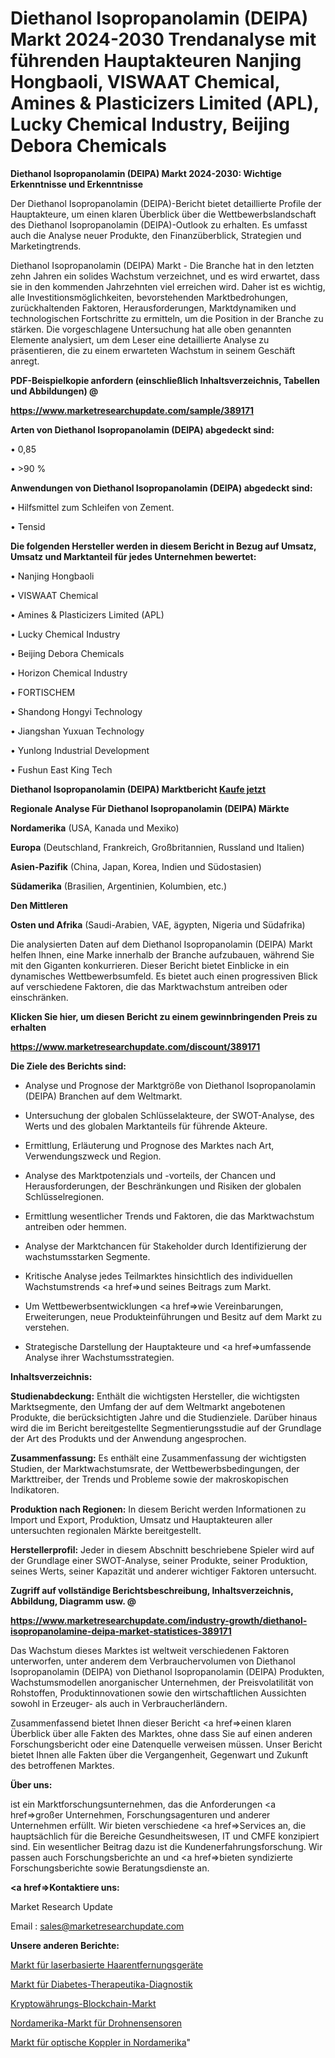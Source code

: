 # Diethanol Isopropanolamin (DEIPA) Markt 2024-2030 Trendanalyse mit führenden Hauptakteuren Nanjing Hongbaoli, VISWAAT Chemical, Amines & Plasticizers Limited (APL), Lucky Chemical Industry, Beijing Debora Chemicals

<strong>Diethanol Isopropanolamin (DEIPA) Markt 2024-2030: Wichtige Erkenntnisse und Erkenntnisse</strong>

Der Diethanol Isopropanolamin (DEIPA)-Bericht bietet detaillierte Profile der Hauptakteure, um einen klaren Überblick über die Wettbewerbslandschaft des Diethanol Isopropanolamin (DEIPA)-Outlook zu erhalten. Es umfasst auch die Analyse neuer Produkte, den Finanzüberblick, Strategien und Marketingtrends.

Diethanol Isopropanolamin (DEIPA) Markt - Die Branche hat in den letzten zehn Jahren ein solides Wachstum verzeichnet, und es wird erwartet, dass sie in den kommenden Jahrzehnten viel erreichen wird. Daher ist es wichtig, alle Investitionsmöglichkeiten, bevorstehenden Marktbedrohungen, zurückhaltenden Faktoren, Herausforderungen, Marktdynamiken und technologischen Fortschritte zu ermitteln, um die Position in der Branche zu stärken. Die vorgeschlagene Untersuchung hat alle oben genannten Elemente analysiert, um dem Leser eine detaillierte Analyse zu präsentieren, die zu einem erwarteten Wachstum in seinem Geschäft anregt.



<strong><b>PDF-Beispielkopie anfordern (einschließlich Inhaltsverzeichnis, Tabellen und Abbildungen) @ </b></strong>

<strong><a href=https://www.marketresearchupdate.com/sample/389171>

<strong>https://www.marketresearchupdate.com/sample/389171</u></a></strong></strong>



<strong>Arten von Diethanol Isopropanolamin (DEIPA) abgedeckt sind:</strong>

• 0,85

• >90 %



<strong>Anwendungen von Diethanol Isopropanolamin (DEIPA) abgedeckt sind:</strong>

• Hilfsmittel zum Schleifen von Zement.

• Tensid



<strong>Die folgenden Hersteller werden in diesem Bericht in Bezug auf Umsatz, Umsatz und Marktanteil für jedes Unternehmen bewertet:</strong>

• Nanjing Hongbaoli

• VISWAAT Chemical

• Amines & Plasticizers Limited (APL)

• Lucky Chemical Industry

• Beijing Debora Chemicals

• Horizon Chemical Industry

• FORTISCHEM

• Shandong Hongyi Technology

• Jiangshan Yuxuan Technology

• Yunlong Industrial Development

• Fushun East King Tech



<strong>Diethanol Isopropanolamin (DEIPA) Marktbericht <a href=https://www.marketresearchupdate.com/buynow/389171>Kaufe jetzt</a></strong>



<strong>Regionale Analyse Für Diethanol Isopropanolamin (DEIPA) Märkte</strong>



<strong>Nordamerika</strong> (USA, Kanada und Mexiko)



<strong>Europa</strong> (Deutschland, Frankreich, Großbritannien, Russland und Italien)



<strong>Asien-Pazifik</strong> (China, Japan, Korea, Indien und Südostasien)



<strong>Südamerika</strong> (Brasilien, Argentinien, Kolumbien, etc.)



<strong>Den Mittleren</strong> 

<strong>Osten und Afrika</strong> (Saudi-Arabien, VAE, ägypten, Nigeria und Südafrika)

Die analysierten Daten auf dem Diethanol Isopropanolamin (DEIPA) Markt helfen Ihnen, eine Marke innerhalb der Branche aufzubauen, während Sie mit den Giganten konkurrieren. Dieser Bericht bietet Einblicke in ein dynamisches Wettbewerbsumfeld. Es bietet auch einen progressiven Blick auf verschiedene Faktoren, die das Marktwachstum antreiben oder einschränken.



<strong>Klicken Sie hier, um diesen Bericht zu einem gewinnbringenden Preis zu erhalten
</strong>

<strong><a href=https://www.marketresearchupdate.com/discount/389171>https://www.marketresearchupdate.com/discount/389171</b></u></strong></a>



<strong>Die Ziele des Berichts sind:</strong>

- Analyse und Prognose der Marktgröße von Diethanol Isopropanolamin (DEIPA) Branchen auf dem Weltmarkt.

- Untersuchung der globalen Schlüsselakteure, der SWOT-Analyse, des Werts und des globalen Marktanteils für führende Akteure.

- Ermittlung, Erläuterung und Prognose des Marktes nach Art, Verwendungszweck und Region.

- Analyse des Marktpotenzials und -vorteils, der Chancen und Herausforderungen, der Beschränkungen und Risiken der globalen Schlüsselregionen.

- Ermittlung wesentlicher Trends und Faktoren, die das Marktwachstum antreiben oder hemmen.

- Analyse der Marktchancen für Stakeholder durch Identifizierung der wachstumsstarken Segmente.

- Kritische Analyse jedes Teilmarktes hinsichtlich des individuellen Wachstumstrends <a href=>und</a> seines Beitrags zum Markt.

- Um Wettbewerbsentwicklungen <a href=>wie</a> Vereinbarungen, Erweiterungen, neue Produkteinführungen und Besitz auf dem Markt zu verstehen.

- Strategische Darstellung der Hauptakteure und <a href=>umfas</a>sende Analyse ihrer Wachstumsstrategien.



<strong>Inhaltsverzeichnis:</strong>



<strong>Studienabdeckung:</strong> Enthält die wichtigsten Hersteller, die wichtigsten Marktsegmente, den Umfang der auf dem Weltmarkt angebotenen Produkte, die berücksichtigten Jahre und die Studienziele. Darüber hinaus wird die im Bericht bereitgestellte Segmentierungsstudie auf der Grundlage der Art des Produkts und der Anwendung angesprochen.



<strong>Zusammenfassung:</strong> Es enthält eine Zusammenfassung der wichtigsten Studien, der Marktwachstumsrate, der Wettbewerbsbedingungen, der Markttreiber, der Trends und Probleme sowie der makroskopischen Indikatoren.



<strong>Produktion nach Regionen:</strong> In diesem Bericht werden Informationen zu Import und Export, Produktion, Umsatz und Hauptakteuren aller untersuchten regionalen Märkte bereitgestellt.



<strong>Herstellerprofil:</strong> Jeder in diesem Abschnitt beschriebene Spieler wird auf der Grundlage einer SWOT-Analyse, seiner Produkte, seiner Produktion, seines Werts, seiner Kapazität und anderer wichtiger Faktoren untersucht.



<strong><b>Zugriff auf vollständige Berichtsbeschreibung, Inhaltsverzeichnis, Abbildung, Diagramm usw. @ </b></strong>

<strong><a href=https://www.marketresearchupdate.com/industry-growth/diethanol-isopropanolamine-deipa-market-statistices-389171>https://www.marketresearchupdate.com/industry-growth/diethanol-isopropanolamine-deipa-market-statistices-389171</a></strong>

Das Wachstum dieses Marktes ist weltweit verschiedenen Faktoren unterworfen, unter anderem dem Verbrauchervolumen von Diethanol Isopropanolamin (DEIPA) von Diethanol Isopropanolamin (DEIPA) Produkten, Wachstumsmodellen anorganischer Unternehmen, der Preisvolatilität von Rohstoffen, Produktinnovationen sowie den wirtschaftlichen Aussichten sowohl in Erzeuger- als auch in Verbraucherländern.

Zusammenfassend bietet Ihnen dieser Bericht <a href=>einen</a> klaren Überblick über alle Fakten des Marktes, ohne dass Sie auf einen anderen Forschungsbericht oder eine Datenquelle verweisen müssen. Unser Bericht bietet Ihnen alle Fakten über die Vergangenheit, Gegenwart und Zukunft des betroffenen Marktes.



<strong>Über uns:</strong>

 ist ein Marktforschungsunternehmen, das die Anforderungen <a href=>großer</a> Unternehmen, Forschungsagenturen und anderer Unternehmen erfüllt. Wir bieten verschiedene <a href=>Services</a> an, die hauptsächlich für die Bereiche Gesundheitswesen, IT und CMFE konzipiert sind. Ein wesentlicher Beitrag dazu ist die Kundenerfahrungsforschung. Wir passen auch Forschungsberichte an und <a href=>bieten</a> syndizierte Forschungsberichte sowie Beratungsdienste an.



<strong><a href=>Kontaktiere uns:</a></strong>

Market Research Update

Email : sales@marketresearchupdate.com



<strong>Unsere anderen Berichte:</strong>

<a href=https://www.linkedin.com/pulse/laser-based-hair-removal-devices-market-analysis>Markt für laserbasierte Haarentfernungsgeräte</a>

<a href=https://www.linkedin.com/pulse/diabetes-therapeutics-diagnostics-market-outlooks-2023>Markt für Diabetes-Therapeutika-Diagnostik</a>

<a href=https://www.linkedin.com/pulse/cryptocurrency-blockchain-market-size-1f>Kryptowährungs-Blockchain-Markt</a>

<a href=https://www.linkedin.com/pulse/north-america-drone-sensor-market-2023-continues>Nordamerika-Markt für Drohnensensoren</a>

<a href=https://www.linkedin.com/pulse/north-america-optical-coupler-market-2023-new>Markt für optische Koppler in Nordamerika</a>"
